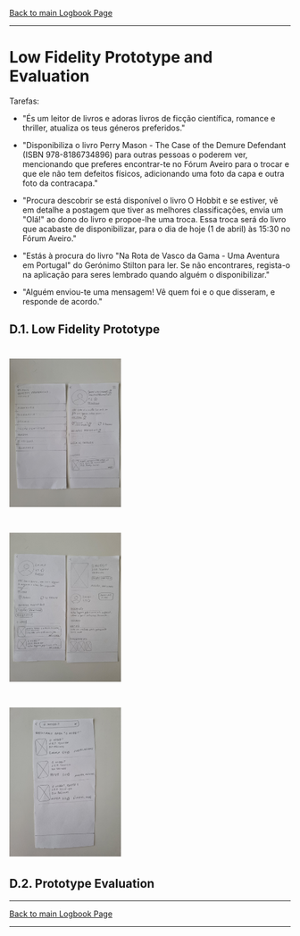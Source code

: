 [Back to main Logbook Page](../hci_logbook.md)

---
# Low Fidelity Prototype and Evaluation

Tarefas:
 - "És um leitor de livros e adoras livros de ficção científica, romance e thriller, atualiza os teus géneros preferidos."

 - "Disponibiliza o livro Perry Mason - The Case of the Demure Defendant (ISBN 978-8186734896) para outras pessoas o poderem ver, mencionando que preferes encontrar-te no Fórum Aveiro para o trocar e que ele não tem defeitos físicos, adicionando uma foto da capa e outra foto da contracapa." 

 - "Procura descobrir se está disponível o livro O Hobbit e se estiver, vê em detalhe a postagem que tiver as melhores classificações, envia um "Olá!" ao dono do livro e propoe-lhe uma troca. Essa troca será do livro que acabaste de disponibilizar, para o dia de hoje (1 de abril) às 15:30 no Fórum Aveiro."

 - "Estás à procura do livro "Na Rota de Vasco da Gama - Uma Aventura em Portugal" do Gerónimo Stilton para ler. Se não encontrares, regista-o na aplicação para seres lembrado quando alguém o disponibilizar."

 - "Alguém enviou-te uma mensagem! Vê quem foi e o que disseram, e responde de acordo."

## D.1. Low Fidelity Prototype
# <img src="images/generos_perfil.jpg" width="200">
# <img src="images/perfil_livro.jpg" width="200">
# <img src="images/resultados_pesquisa.jpg" width="200">

## D.2. Prototype Evaluation

---
[Back to main Logbook Page](../hci_logbook.md)

---
